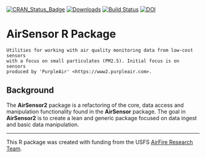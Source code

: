 [![CRAN\_Status\_Badge](http://www.r-pkg.org/badges/version/AirSensor)](https://cran.r-project.org/package=AirSensor2)
[![Downloads](http://cranlogs.r-pkg.org/badges/AirSensor)](https://cran.r-project.org/package=AirSensor2)
[![Build Status](https://travis-ci.org/MazamaScience/AirSensor.svg?branch=master)](https://travis-ci.org/MazamaScience/AirSensor2)
[![DOI](https://zenodo.org/badge/327964561.svg)](https://zenodo.org/badge/latestdoi/327964561)

# AirSensor R Package

```
Utilities for working with air quality monitoring data from low-cost sensors
with a focus on small particulates (PM2.5). Initial focus is on sensors
produced by 'PurpleAir' <https://www2.purpleair.com>.
```

## Background

The **AirSensor2** package is a refactoring of the core, data access and 
manipulation functionality found in the **AirSensor** package. The goal in 
**AirSensor2** is to create a lean and generic package focused on data ingest
and basic data manipulation.

----

This R package was created with funding from the USFS 
[AirFire Research Team](https://www.airfire.org).
